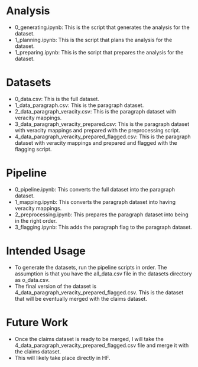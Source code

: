 #   Analysis
- 0_generating.ipynb: This is the script that generates the analysis for the dataset.
- 1_planning.ipynb: This is the script that plans the analysis for the dataset.
- 1_preparing.ipynb: This is the script that prepares the analysis for the dataset. 

#   Datasets
- 0_data.csv: This is the full dataset.
- 1_data_paragraph.csv: This is the paragraph dataset.
- 2_data_paragraph_veracity.csv: This is the paragraph dataset with veracity mappings.
- 3_data_paragraph_veracity_prepared.csv: This is the paragraph dataset with veracity mappings and prepared with the preprocessing script.
- 4_data_paragraph_veracity_prepared_flagged.csv: This is the paragraph dataset with veracity mappings and prepared and flagged with the flagging script.

#   Pipeline
- 0_pipeline.ipynb: This converts the full dataset into the paragraph dataset.
- 1_mapping.ipynb: This converts the paragraph dataset into having veracity mappings.
- 2_preprocessing.ipynb: This prepares the paragraph dataset into being in the right order.
- 3_flagging.ipynb: This adds the paragraph flag to the paragraph dataset.

#   Intended Usage
- To generate the datasets, run the pipeline scripts in order. The assumption is that you have the all_data.csv file in the datasets directory as o_data.csv.
- The final version of the dataset is 4_data_paragraph_veracity_prepared_flagged.csv. This is the dataset that will be eventually merged with the claims dataset.

#   Future Work
- Once the claims dataset is ready to be merged, I will take the 4_data_paragraph_veracity_prepared_flagged.csv file and merge it with the claims dataset.
- This will likely take place directly in HF.
